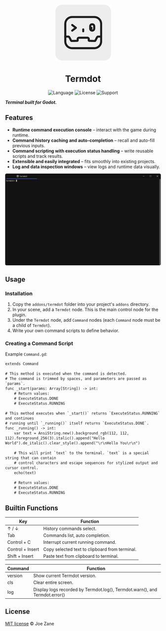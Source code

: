 <p align="center">
    <img src="src/resources/termdot_grey_icon.png" alt="Termdot Grey Icon" />
</p>

<h1 align="center"> Termdot </h1>

<div align="center" >

![Language](https://img.shields.io/badge/Language-Rust-FFF7E9) ![License](https://img.shields.io/badge/License-MIT-B9E0FF) ![Support](https://img.shields.io/badge/Support-Windows-CD97F9)

</div>

**_Terminal built for Godot._**

## Features

- **Runtime command execution console** – interact with the game during runtime.
- **Command history caching and auto-completion** – recall and auto-fill previous inputs.
- **Command scripting with execution status handling** – write reusable scripts and track results.
- **Extensible and easily integrated** – fits smoothly into existing projects.
- **Log and data inspection windows** – view logs and runtime data visually.

<!-- ![Termdot Display](src/resources/termdot_display.gif) -->

![Termdot Image](src/resources/termdot.png)

## Usage

### Installation

1. Copy the `addons/termdot` folder into your project's `addons` directory.
2. In your scene, add a `Termdot` node. This is the main control node for the plugin.
3. Under the `Termdot` node, add `Command` nodes (each `Command` node must be a child of `Termdot`).
4. Write your own command scripts to define behavior.

### Creating a Command Script

Example `Command.gd`:

```gdscript
extends Command

# This method is executed when the command is detected.
# The command is trimmed by spaces, and parameters are passed as `params`.
func _start(params: Array[String]) -> int:
    # Return values:
    # ExecuteStatus.DONE
    # ExecuteStatus.RUNNING

# This method executes when `_start()` returns `ExecuteStatus.RUNNING` and continues
# running until `_running()` itself returns `ExecuteStatus.DONE`.
func _running() -> int:
    var text = AnsiString.new().background_rgb(112, 112, 112).foreground_256(3).italic().append("Hello World").de_italic().clear_style().append("\r\nHello You\r\n")

    # This will print `text` to the terminal. `text` is a special string that can contain
    # control characters and escape sequences for stylized output and cursor control.
    echo(text)

    # Return values:
    # ExecuteStatus.DONE
    # ExecuteStatus.RUNNING
```

## Builtin Functions

| Key              | Function                                       |
| ---------------- | ---------------------------------------------- |
| ↑ / ↓            | History commands select.                       |
| Tab              | Commands list, auto completion.                |
| Control + C      | Interrupt current running command.             |
| Control + Insert | Copy selected text to clipboard from terminal. |
| Shift + Insert   | Paste text from clipboard to terminal.         |

| Command | Function                                                                    |
| ------- | --------------------------------------------------------------------------- |
| version | Show current Termdot version.                                               |
| cls     | Clear entire screen.                                                        |
| log     | Display logs recorded by Termdot.log(), Termdot.warn(), and Termdot.error() |

## License

[MIT license](LICENSE) © Joe Zane

